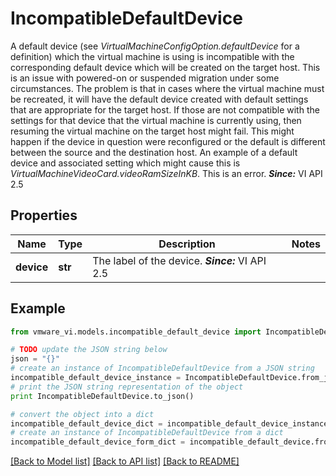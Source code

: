 # IncompatibleDefaultDevice

A default device (see *VirtualMachineConfigOption.defaultDevice* for a definition) which the virtual machine is using is incompatible with the corresponding default device which will be created on the target host.  This is an issue with powered-on or suspended migration under some circumstances. The problem is that in cases where the virtual machine must be recreated, it will have the default device created with default settings that are appropriate for the target host. If those are not compatible with the settings for that device that the virtual machine is currently using, then resuming the virtual machine on the target host might fail.  This might happen if the device in question were reconfigured or the default is different between the source and the destination host. An example of a default device and associated setting which might cause this is *VirtualMachineVideoCard.videoRamSizeInKB*. This is an error.  ***Since:*** VI API 2.5 

## Properties
Name | Type | Description | Notes
------------ | ------------- | ------------- | -------------
**device** | **str** | The label of the device.  ***Since:*** VI API 2.5  | 

## Example

```python
from vmware_vi.models.incompatible_default_device import IncompatibleDefaultDevice

# TODO update the JSON string below
json = "{}"
# create an instance of IncompatibleDefaultDevice from a JSON string
incompatible_default_device_instance = IncompatibleDefaultDevice.from_json(json)
# print the JSON string representation of the object
print IncompatibleDefaultDevice.to_json()

# convert the object into a dict
incompatible_default_device_dict = incompatible_default_device_instance.to_dict()
# create an instance of IncompatibleDefaultDevice from a dict
incompatible_default_device_form_dict = incompatible_default_device.from_dict(incompatible_default_device_dict)
```
[[Back to Model list]](../README.md#documentation-for-models) [[Back to API list]](../README.md#documentation-for-api-endpoints) [[Back to README]](../README.md)



